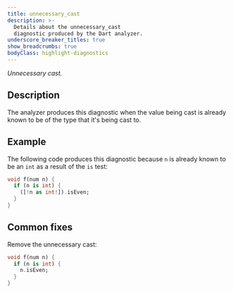 ```yaml
---
title: unnecessary_cast
description: >-
  Details about the unnecessary_cast
  diagnostic produced by the Dart analyzer.
underscore_breaker_titles: true
show_breadcrumbs: true
bodyClass: highlight-diagnostics
---
```


_Unnecessary cast._

## Description

The analyzer produces this diagnostic when the value being cast is already
known to be of the type that it's being cast to.

## Example

The following code produces this diagnostic because `n` is already known to
be an `int` as a result of the `is` test:

```dart
void f(num n) {
  if (n is int) {
    ([!n as int!]).isEven;
  }
}
```

## Common fixes

Remove the unnecessary cast:

```dart
void f(num n) {
  if (n is int) {
    n.isEven;
  }
}
```
